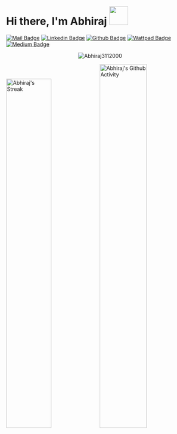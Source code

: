 # Hi there, I'm Abhiraj <img src="https://raw.githubusercontent.com/MartinHeinz/MartinHeinz/master/wave.gif" width="50">

[![Mail Badge](https://img.shields.io/badge/-Email-c0392b?style=flat&labelColor=c0392b&logo=gmail&logoColor=white)](mailto:chatterjeeabhirajofficial@gmail.com)
[![Linkedin Badge](https://img.shields.io/badge/-LinkedIn-0e76a8?style=flat&labelColor=0e76a8&logo=linkedin&logoColor=white)](https://www.linkedin.com/in/abhiraj-chatterjee-15415b202/)
[![Github Badge](https://img.shields.io/badge/-Github-181717?style=flat&labelColor=181717&logo=github&logoColor=white)](https://github.com/Abhiraj3112000)
[![Wattpad Badge](https://img.shields.io/badge/wattpad-orange)](https://www.wattpad.com/user/chat_abhiraj)
[![Medium Badge](https://img.shields.io/badge/-Medium-000000?style=flat&labelColor=000000&logo=medium&logoColor=white)](https://abhiraj3112000.medium.com/)

<p align="center">
    <img src="https://komarev.com/ghpvc/?username=Abhiraj3112000" alt="Abhiraj3112000" />
</p>
<div>
<!--     <img src="https://activity-graph.herokuapp.com/graph?username=Abhiraj3112000&theme=chartreuse-dark&hide_border=true&area=true" alt="Abhiraj's Activity Graph" width="100%"> -->
    <img src="https://github-readme-streak-stats.herokuapp.com/?user=Abhiraj3112000&theme=chartreuse-dark&hide_border=true" alt="Abhiraj's Streak" width="49%">
    <img src="https://github-readme-stats.vercel.app/api?username=Abhiraj3112000&theme=chartreuse-dark&show_icons=true&hide_border=true&count_private=true" alt="Abhiraj's Github Activity" width="50%">
</div>

